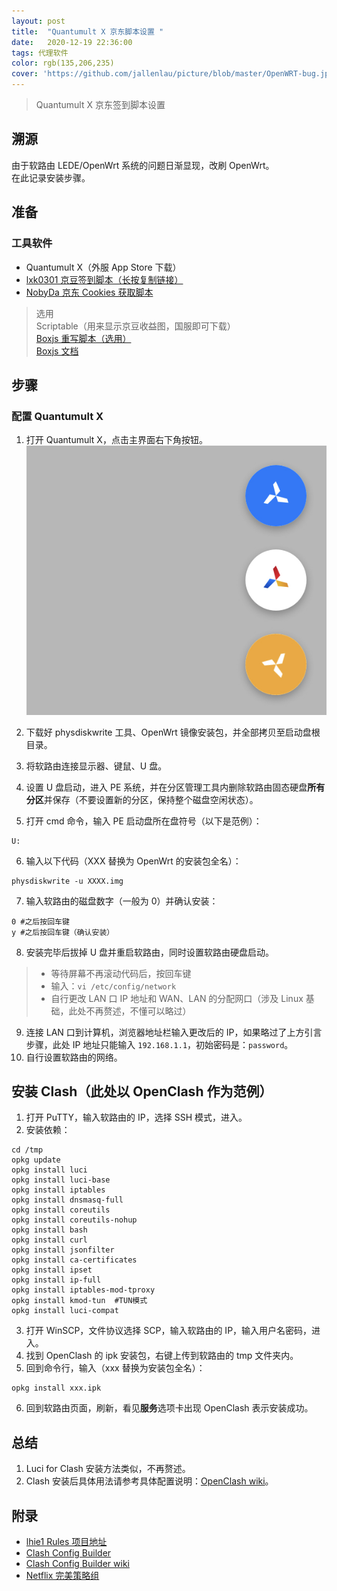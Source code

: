 ```yaml
---
layout: post
title:  "Quantumult X 京东脚本设置 "
date:   2020-12-19 22:36:00
tags: 代理软件
color: rgb(135,206,235)
cover: 'https://github.com/jallenlau/picture/blob/master/OpenWRT-bug.jpg?raw=true'
---
```


> Quantumult X 京东签到脚本设置

## 溯源
由于软路由 LEDE/OpenWrt 系统的问题日渐显现，改刷 OpenWrt。  
在此记录安装步骤。

## 准备
### 工具软件
- Quantumult X（外服 App Store 下载）
- [lxk0301 京豆签到脚本（长按复制链接）](https://raw.githubusercontent.com/lxk0301/jd_scripts/master/QuantumultX/lxk0301_gallery.json)
- [NobyDa 京东 Cookies 获取脚本](https://github.com/NobyDa/Script/blob/master/JD-DailyBonus/JD_DailyBonus.js)


> 选用  
> Scriptable（用来显示京豆收益图，国服即可下载）  
> [Boxjs 重写脚本（选用）](https://raw.githubusercontent.com/whyour/hundun/master/quanx/whyour.boxjs.json)  
> [Boxjs 文档](https://chavyleung.gitbook.io/boxjs/)  
>

## 步骤
### 配置 Quantumult X
1. 打开 Quantumult X，点击主界面右下角按钮。
![1](https://github.com/jallenlau/picture/blob/master/quan/1.PNG)


2. 下载好 physdiskwrite 工具、OpenWrt 镜像安装包，并全部拷贝至启动盘根目录。
3. 将软路由连接显示器、键鼠、U 盘。
4. 设置 U 盘启动，进入 PE 系统，并在分区管理工具内删除软路由固态硬盘**所有分区**并保存（不要设置新的分区，保持整个磁盘空闲状态）。
5. 打开 cmd 命令，输入 PE 启动盘所在盘符号（以下是范例）：
```
U:
```
6. 输入以下代码（XXX 替换为 OpenWrt 的安装包全名）：
```
physdiskwrite -u XXXX.img
```
7. 输入软路由的磁盘数字（一般为 0）并确认安装：
```
0 #之后按回车键
y #之后按回车键（确认安装）
```
8. 安装完毕后拔掉 U 盘并重启软路由，同时设置软路由硬盘启动。
> - 等待屏幕不再滚动代码后，按回车键  
> - 输入：```vi /etc/config/network```  
> - 自行更改 LAN 口 IP 地址和 WAN、LAN 的分配网口（涉及 Linux 基础，此处不再赘述，不懂可以略过）
9. 连接 LAN 口到计算机，浏览器地址栏输入更改后的 IP，如果略过了上方引言步骤，此处 IP 地址只能输入 ```192.168.1.1```，初始密码是：```password```。
10. 自行设置软路由的网络。

## 安装 Clash（此处以 OpenClash 作为范例）
1. 打开 PuTTY，输入软路由的 IP，选择 SSH 模式，进入。
2. 安装依赖：
```
cd /tmp
opkg update
opkg install luci
opkg install luci-base
opkg install iptables
opkg install dnsmasq-full
opkg install coreutils
opkg install coreutils-nohup
opkg install bash
opkg install curl
opkg install jsonfilter
opkg install ca-certificates
opkg install ipset
opkg install ip-full
opkg install iptables-mod-tproxy
opkg install kmod-tun  #TUN模式
opkg install luci-compat
```
3. 打开 WinSCP，文件协议选择 SCP，输入软路由的 IP，输入用户名密码，进入。
4. 找到 OpenClash 的 ipk 安装包，右键上传到软路由的 tmp 文件夹内。
5. 回到命令行，输入（xxx 替换为安装包全名）：
```
opkg install xxx.ipk
```
6. 回到软路由页面，刷新，看见**服务**选项卡出现 OpenClash 表示安装成功。

## 总结
1. Luci for Clash 安装方法类似，不再赘述。
2. Clash 安装后具体用法请参考具体配置说明：[OpenClash wiki](https://github.com/vernesong/OpenClash/wiki)。

## 附录
- [lhie1 Rules 项目地址](https://github.com/lhie1/Rules/tree/master)
- [Clash Config Builder](https://fndroid.github.io/clash-config-builder/)
- [Clash Config Builder wiki](https://github.com/Fndroid/clash-config-builder/blob/master/README.md)
- [Netflix 完美策略组](https://raw.githubusercontent.com/lhie1/Rules/master/Surge/Surge%203/Provider/Media/Netflix.list)
